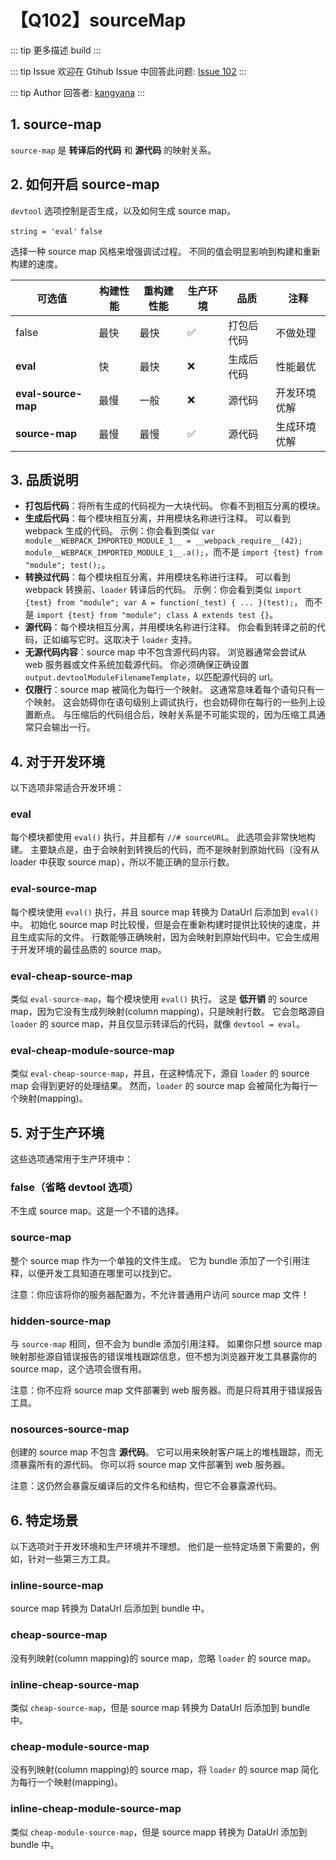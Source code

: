 # 【Q102】sourceMap

::: tip 更多描述
build
:::

::: tip Issue
欢迎在 Gtihub Issue 中回答此问题: [Issue 102](https://github.com/kangyana/daily-question/issues/102)
:::

::: tip Author
回答者: [kangyana](https://github.com/kangyana)
:::
## 1. source-map
`source-map` 是 **转译后的代码** 和 **源代码** 的映射关系。

## 2. 如何开启 source-map
`devtool` 选项控制是否生成，以及如何生成 source map。

`string = 'eval'` `false`

选择一种 source map 风格来增强调试过程。
不同的值会明显影响到构建和重新构建的速度。

| 可选值 | 构建性能 | 重构建性能 | 生产环境 | 品质 | 注释 |
| -- | -- | -- | -- | -- | -- |
| false | 最快 | 最快 | ✅  | 打包后代码 | 不做处理 |
| **eval** | 快 | 最快 | ❌ | 生成后代码 | 性能最优 |
| **eval-source-map** | 最慢 | 一般 | ❌ | 源代码 | 开发环境优解 |
| **source-map** | 最慢 | 最慢 | ✅ | 源代码 | 生成环境优解 |

## 3. 品质说明

- **打包后代码**：将所有生成的代码视为一大块代码。
你看不到相互分离的模块。
- **生成后代码**：每个模块相互分离，并用模块名称进行注释。
可以看到 webpack 生成的代码。
示例：你会看到类似 `var module__WEBPACK_IMPORTED_MODULE_1__ = __webpack_require__(42); module__WEBPACK_IMPORTED_MODULE_1__.a();`，而不是 `import {test} from "module"; test();`。
- **转换过代码**：每个模块相互分离，并用模块名称进行注释。
可以看到 webpack 转换前、`loader` 转译后的代码。
示例：你会看到类似 `import {test} from "module"; var A = function(_test) { ... }(test);`，
而不是 `import {test} from "module"; class A extends test {}`。
- **源代码**：每个模块相互分离，并用模块名称进行注释。
你会看到转译之前的代码，正如编写它时。这取决于 `loader` 支持。
- **无源代码内容**：source map 中不包含源代码内容。
浏览器通常会尝试从 web 服务器或文件系统加载源代码。
你必须确保正确设置 `output.devtoolModuleFilenameTemplate`，以匹配源代码的 url。
- **仅限行**：source map 被简化为每行一个映射。
这通常意味着每个语句只有一个映射。
这会妨碍你在语句级别上调试执行，也会妨碍你在每行的一些列上设置断点。
与压缩后的代码组合后，映射关系是不可能实现的，因为压缩工具通常只会输出一行。

## 4. 对于开发环境
以下选项非常适合开发环境：
### eval
每个模块都使用 `eval()` 执行，并且都有 `//# sourceURL`。
此选项会非常快地构建。
主要缺点是，由于会映射到转换后的代码，而不是映射到原始代码（没有从 loader 中获取 source map），所以不能正确的显示行数。

### eval-source-map
每个模块使用 `eval()` 执行，并且 source map 转换为 DataUrl 后添加到 `eval()` 中。
初始化 source map 时比较慢，但是会在重新构建时提供比较快的速度，并且生成实际的文件。
行数能够正确映射，因为会映射到原始代码中。它会生成用于开发环境的最佳品质的 source map。

### eval-cheap-source-map
类似 `eval-source-map`，每个模块使用 `eval()` 执行。
这是 **低开销** 的 source map，因为它没有生成列映射(column mapping)，只是映射行数。
它会忽略源自 `loader` 的 source map，并且仅显示转译后的代码，就像 `devtool = eval`。

### eval-cheap-module-source-map
类似 `eval-cheap-source-map`，并且，在这种情况下，源自 `loader` 的 source map 会得到更好的处理结果。
然而，`loader` 的 source map 会被简化为每行一个映射(mapping)。

## 5. 对于生产环境
这些选项通常用于生产环境中：
### false（省略 devtool 选项）
不生成 source map。这是一个不错的选择。

### source-map
整个 source map 作为一个单独的文件生成。
它为 bundle 添加了一个引用注释，以便开发工具知道在哪里可以找到它。

注意：你应该将你的服务器配置为，不允许普通用户访问 source map 文件！

### hidden-source-map
与 `source-map` 相同，但不会为 bundle 添加引用注释。
如果你只想 source map 映射那些源自错误报告的错误堆栈跟踪信息，但不想为浏览器开发工具暴露你的 source map，这个选项会很有用。

注意：你不应将 source map 文件部署到 web 服务器。而是只将其用于错误报告工具。

### nosources-source-map
创建的 source map 不包含 **源代码**。
它可以用来映射客户端上的堆栈跟踪，而无须暴露所有的源代码。
你可以将 source map 文件部署到 web 服务器。

注意：这仍然会暴露反编译后的文件名和结构，但它不会暴露源代码。

## 6. 特定场景
以下选项对于开发环境和生产环境并不理想。
他们是一些特定场景下需要的，例如，针对一些第三方工具。

### inline-source-map
source map 转换为 DataUrl 后添加到 bundle 中。

### cheap-source-map
没有列映射(column mapping)的 source map，忽略 `loader` 的 source map。

### inline-cheap-source-map
类似 `cheap-source-map`，但是 source map 转换为 DataUrl 后添加到 bundle 中。

### cheap-module-source-map
没有列映射(column mapping)的 source map，将 `loader` 的 source map 简化为每行一个映射(mapping)。

### inline-cheap-module-source-map
类似 `cheap-module-source-map`，但是 source mapp 转换为 DataUrl 添加到 bundle 中。
